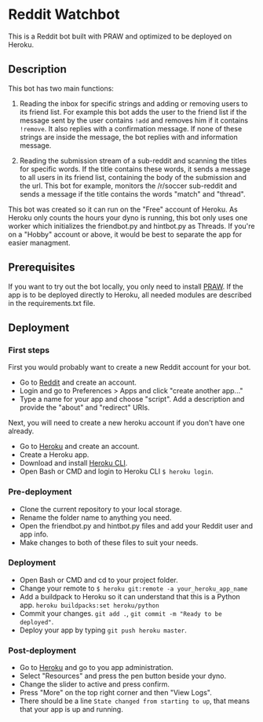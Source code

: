 # Reddit Watchbot 

This is a Reddit bot built with PRAW and optimized to be deployed on Heroku.

## Description

This bot has two main functions:

1) Reading the inbox for specific strings and adding or removing users to its friend list. For example this bot adds the user to the friend list if the message sent by the user contains ```!add``` and removes him if it contains ```!remove```. It also replies with a confirmation message. If none of these strings are inside the message, the bot replies with and information message.

2) Reading the submission stream of a sub-reddit and scanning the titles for specific words. If the title contains these words, it sends a message to all users in its friend list, containing the body of the submission and the url. This bot for example, monitors the /r/soccer sub-reddit and sends a message if the title contains the words "match" and "thread".

This bot was created so it can run on the "Free" account of Heroku. As Heroku only counts the hours your dyno is running, this bot only uses one worker which initializes the friendbot.py and hintbot.py as Threads. If you're on a "Hobby" account or above, it would be best to separate the app for easier managment.  

## Prerequisites

If you want to try out the bot locally, you only need to install [PRAW](https://praw.readthedocs.io/en/latest/getting_started/installation.html). If the app is to be deployed directly to Heroku, all needed modules are described in the requirements.txt file.

## Deployment

### First steps

First you would probably want to create a new Reddit account for your bot.

* Go to [Reddit](https://www.reddit.com/) and create an account.
* Login and go to Preferences > Apps and click "create another app..."
* Type a name for your app and choose "script". Add a description and provide the "about" and "redirect" URIs.

Next, you will need to create a new heroku account if you don't have one already.

* Go to [Heroku](https://www.heroku.com/) and create an account.
* Create a Heroku app.
* Download and install [Heroku CLI](https://devcenter.heroku.com/articles/heroku-cli).
* Open Bash or CMD and login to Heroku CLI ```$ heroku login```.

### Pre-deployment

* Clone the current repository to your local storage.
* Rename the folder name to anything you need.
* Open the friendbot.py and hintbot.py files and add your Reddit user and app info.
* Make changes to both of these files to suit your needs.

### Deployment

* Open Bash or CMD and cd to your project folder.
* Change your remote to ```$ heroku git:remote -a your_heroku_app_name```
* Add a buildpack to Heroku so it can understand that this is a Python app. ```heroku buildpacks:set heroku/python```
* Commit your changes. ```git add .```, ```git commit -m "Ready to be deployed"```.
* Deploy your app by typing ```git push heroku master```.

### Post-deployment

* Go to [Heroku](https://www.heroku.com/) and go to you app administration.
* Select "Resources" and press the pen button beside your dyno.
* Change the slider to active and press confirm. 
* Press "More" on the top right corner and then "View Logs".
* There should be a line ```State changed from starting to up```, that means that your app is up and running.